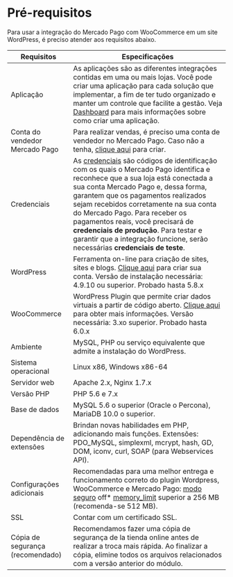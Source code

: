 # Pré-requisitos

Para usar a integração do Mercado Pago com WooCommerce em um site WordPress, é preciso atender aos requisitos abaixo.

| Requisitos | Especificações |
|---|---|
| Aplicação | As aplicações são as diferentes integrações contidas em uma ou mais lojas. Você pode criar uma aplicação para cada solução que implementar, a fim de ter tudo organizado e manter um controle que facilite a gestão. Veja [Dashboard](/developers/pt/docs/woocommerce/additional-content/dashboard/introduction) para mais informações sobre como criar uma aplicação. |
| Conta do vendedor Mercado Pago | Para realizar vendas, é preciso uma conta de vendedor no Mercado Pago. Caso não a tenha, [clique aqui](https://www.mercadopago[FAKER][URL][DOMAIN]/hub/registration/landing) para criar. |
| Credenciais | As [credenciais](/developers/pt/guides/additional-content/credentials/credentials) são códigos de identificação com os quais o Mercado Pago identifica e reconhece que a sua loja está conectada a sua conta Mercado Pago e, dessa forma, garantem que os pagamentos realizados sejam recebidos corretamente na sua conta do Mercado Pago. Para receber os pagamentos reais, você precisará de **credenciais de produção**. Para testar e garantir que a integração funcione, serão necessárias **credenciais de teste**. |
| WordPress | Ferramenta on-line para criação de sites, sites e blogs. [Clique aqui](https://es.wordpress.org/) para criar sua conta. Versão de instalação necessária: 4.9.10 ou superior. Probado hasta 5.8.x |
| WooCommerce | WordPress Plugin que permite criar dados virtuais a partir de código aberto. [Clique aqui](https://woocommerce.com/es-es/woocommerce-features/) para obter mais informações. Versão necessária: 3.xo superior. Probado hasta 6.0.x |
| Ambiente | MySQL, PHP ou serviço equivalente que admite a instalação do WordPress. |
| Sistema operacional | Linux x86, Windows x86-64 |
| Servidor web | Apache 2.x, Nginx 1.7.x |
| Versão PHP | PHP 5.6 e 7.x |
| Base de dados | MySQL 5.6 o superior (Oracle o Percona), MariaDB 10.0 o superior. |
| Dependência de extensões | Brindan novas habilidades em PHP, adicionando mais funções. Extensões: PDO_MySQL, simplexml, mcrypt, hash, GD, DOM, iconv, curl, SOAP (para Webservices API). |
| Configurações adicionais | Recomendadas para uma melhor entrega e funcionamento correto do plugin Wordpress, WooCommerce e Mercado Pago: [modo seguro](https://wordpress.org/plugins/safe-mode/) off* [memory_limit](https://docs.woocommerce.com/document/increasing-the-wordpress-memory-limit/) superior a 256 MB (recomenda-se 512 MB). |
| SSL | Contar com um certificado SSL. |
| Cópia de segurança (recomendado) | Recomendamos fazer uma cópia de segurança de la tienda online antes de realizar a troca mais rápida. Ao finalizar a cópia, elimine todos os arquivos relacionados com a versão anterior do módulo. |

